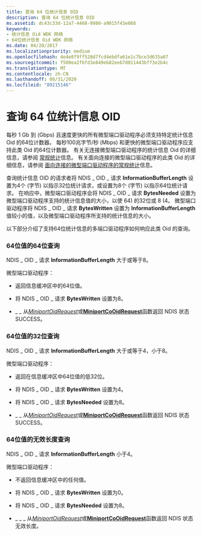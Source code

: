 ```yaml
---
title: 查询 64 位统计信息 OID
description: 查询 64 位统计信息 OID
ms.assetid: dc43c33d-12a7-4468-9980-a9015f43e068
keywords:
- 统计信息 Oid WDK 网络
- 64位统计信息 Oid WDK 网络
ms.date: 04/20/2017
ms.localizationpriority: medium
ms.openlocfilehash: 4e4e8f9ff528d7fcd4ebdfa61e1c7bce3d635a07
ms.sourcegitcommit: f500ea2fbfd3e849eb82ee67d011443bff3e2b4c
ms.translationtype: MT
ms.contentlocale: zh-CN
ms.lasthandoff: 08/31/2020
ms.locfileid: "89215146"
---
```

# <a name="querying-64-bit-statistics-oids"></a>查询 64 位统计信息 OID


每秒 1 Gb 到 (Gbps) 且速度更快的所有微型端口驱动程序必须支持特定统计信息 Oid 的64位计数器。 每秒100兆字节/秒 (Mbps) 和更快的微型端口驱动程序应支持此类 Oid 的64位计数器。 有关无连接微型端口驱动程序的统计信息 Oid 的详细信息，请参阅 [常规统计](./ndis-general-statistics-oids.md)信息。 有关面向连接的微型端口驱动程序的此类 Oid 的详细信息，请参阅 [面向连接的微型端口驱动程序的常规统计](./general-statistics-oids-for-connection-oriented-miniport-drivers.md)信息。

查询统计信息 OID 的请求者将 NDIS \_ OID \_ 请求 **InformationBufferLength** 设置为4个 (字节) 以指示32位统计请求，或设置为8个 (字节) 以指示64位统计请求。 在响应中，微型端口驱动程序会将 NDIS \_ OID \_ 请求 **BytesNeeded** 设置为微型端口驱动程序支持的统计信息值的大小，以使 64) 的32位或 8 (4。 微型端口驱动程序将 NDIS \_ OID \_ 请求 **BytesWritten** 设置为 **InformationBufferLength** 值较小的值，以及微型端口驱动程序所支持的统计信息的大小。

以下部分介绍了支持64位统计信息的多端口驱动程序如何响应此类 Oid 的查询。

### <a name="64-bit-query-of-a-64-bit-value"></a><a href="" id="-64-bit-query-of-a-64-bit-value"></a>64位值的64位查询

NDIS \_ OID \_ 请求 **InformationBufferLength** 大于或等于8。

微型端口驱动程序：

-   返回信息缓冲区中的64位值。

-   将 NDIS \_ OID \_ 请求 **BytesWritten** 设置为8。

-   \_ \_ 从[*MiniportOidRequest*](/windows-hardware/drivers/ddi/ndis/nc-ndis-miniport_oid_request)或[**MiniportCoOidRequest**](/windows-hardware/drivers/ddi/ndis/nc-ndis-miniport_co_oid_request)函数返回 NDIS 状态 SUCCESS。

### <a name="32-bit-query-of-a-64-bit-value"></a><a href="" id="-32-bit-query-of-a-64-bit-value"></a>64位值的32位查询

NDIS \_ OID \_ 请求 **InformationBufferLength** 大于或等于4，小于8。

微型端口驱动程序：

-   返回在信息缓冲区中64位值的低32位。

-   将 NDIS \_ OID \_ 请求 **BytesWritten** 设置为4。

-   将 NDIS \_ OID \_ 请求 **BytesNeeded** 设置为8。

-   \_ \_ 从[*MiniportOidRequest*](/windows-hardware/drivers/ddi/ndis/nc-ndis-miniport_oid_request)或[**MiniportCoOidRequest**](/windows-hardware/drivers/ddi/ndis/nc-ndis-miniport_co_oid_request)函数返回 NDIS 状态 SUCCESS。

### <a name="invalid-length-query-of-a-64-bit-value"></a>64位值的无效长度查询

NDIS \_ OID \_ 请求 **InformationBufferLength** 小于4。

微型端口驱动程序：

-   不返回信息缓冲区中的任何值。

-   将 NDIS \_ OID \_ 请求 **BytesWritten** 设置为0。

-   将 NDIS \_ OID \_ 请求 **BytesNeeded** 设置为8。

-   \_ \_ \_ 从[*MiniportOidRequest*](/windows-hardware/drivers/ddi/ndis/nc-ndis-miniport_oid_request)或[**MiniportCoOidRequest**](/windows-hardware/drivers/ddi/ndis/nc-ndis-miniport_co_oid_request)函数返回 NDIS 状态无效长度。

 

